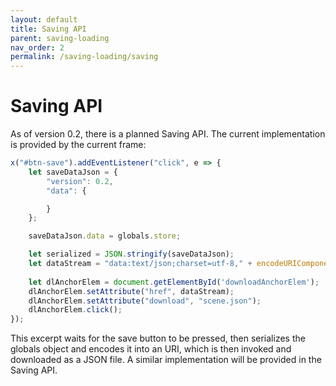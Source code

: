 ```yaml
---
layout: default
title: Saving API
parent: saving-loading
nav_order: 2
permalink: /saving-loading/saving
---
```


# Saving API

As of version 0.2, there is a planned Saving API. The current implementation is provided by the current frame:

```js
x("#btn-save").addEventListener("click", e => {
	let saveDataJson = {
		"version": 0.2,
		"data": {

		}
	};

	saveDataJson.data = globals.store;

	let serialized = JSON.stringify(saveDataJson);
	let dataStream = "data:text/json;charset=utf-8," + encodeURIComponent(serialized);
	
	let dlAnchorElem = document.getElementById('downloadAnchorElem');
	dlAnchorElem.setAttribute("href", dataStream);
	dlAnchorElem.setAttribute("download", "scene.json");
	dlAnchorElem.click();
});
```

This excerpt waits for the save button to be pressed, then serializes the globals object and encodes it into an URI, which is then invoked and downloaded as a JSON file. A similar implementation will be provided in the Saving API.